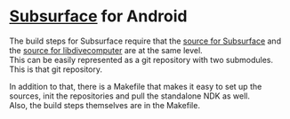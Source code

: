 # [Subsurface](https://subsurface-divelog.org/) for Android

The build steps for Subsurface require that the [source for Subsurface](https://github.com/Subsurface-divelog/subsurface.git) and the [source for libdivecomputer](https://github.com/Subsurface-divelog/libdc.git) are at the same level.   
This can be easily represented as a git repository with two submodules.   
This is that git repository.   

In addition to that, there is a Makefile that makes it easy to set up the sources, init the repositories and pull the standalone NDK as well.   
Also, the build steps themselves are in the Makefile.   
